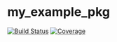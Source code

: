 # my_example_pkg

[![Build Status](https://github.com/Chloe-111/my_example_pkg.jl/actions/workflows/CI.yml/badge.svg?branch=main)](https://github.com/Chloe-111/my_example_pkg.jl/actions/workflows/CI.yml?query=branch%3Amain)
[![Coverage](https://codecov.io/gh/Chloe-111/my_example_pkg.jl/branch/main/graph/badge.svg)](https://codecov.io/gh/Chloe-111/my_example_pkg.jl)
